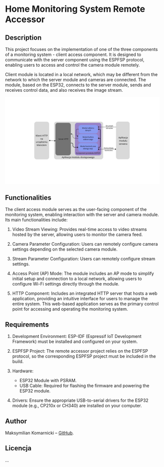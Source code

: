 # Home Monitoring System Remote Accessor

## Description

This project focuses on the implementation of one of the three components of a monitoring system - client access component. It is designed to communicate with the server component using the ESPFSP protocol, enabling users to access and control the camera module remotely.

Client module is located in a local network, which may be different from the network to which the server module and cameras are connected. The module, based on the ESP32, connects to the server module, sends and receives control data, and also receives the image stream.

![Application architecture](./modul_client_play.png)

## Functionalities

The client access module serves as the user-facing component of the monitoring system, enabling interaction with the server and camera module. Its main functionalities include:

1. Video Stream Viewing: Provides real-time access to video streams hosted by the server, allowing users to monitor the camera feed.

2. Camera Parameter Configuration: Users can remotely configure camera settings depending on the selected camera module.

3. Stream Parameter Configuration: Users can remotely configure stream settings.

4. Access Point (AP) Mode: The module includes an AP mode to simplify initial setup and connection to a local network, allowing users to configure Wi-Fi settings directly through the module.

5. HTTP Component: Includes an integrated HTTP server that hosts a web application, providing an intuitive interface for users to manage the entire system. This web-based application serves as the primary control point for accessing and operating the monitoring system.

## Requirements

1. Development Environment: ESP-IDF (Espressif IoT Development Framework) must be installed and configured on your system.

2. ESPFSP Project: The remote accessor project relies on the ESPFSP protocol, so the corresponding ESPFSP project must be included in the build.

3. Hardware:

    - ESP32 Module with PSRAM.
    - USB Cable: Required for flashing the firmware and powering the ESP32 module.

4. Drivers: Ensure the appropriate USB-to-serial drivers for the ESP32 module (e.g., CP210x or CH340) are installed on your computer.

## Author

Maksymilian Komarnicki – [GitHub](https://github.com/makz00).

## Licencja

...
